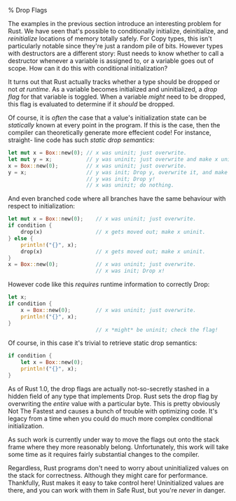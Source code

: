 % Drop Flags

The examples in the previous section introduce an interesting problem for Rust.
We have seen that's possible to conditionally initialize, deinitialize, and
*reinitialize* locations of memory totally safely. For Copy types, this isn't
particularly notable since they're just a random pile of bits. However types
with destructors are a different story: Rust needs to know whether to call a
destructor whenever a variable is assigned to, or a variable goes out of scope.
How can it do this with conditional initialization?

It turns out that Rust actually tracks whether a type should be dropped or not
*at runtime*. As a variable becomes initialized and uninitialized, a *drop flag*
for that variable is toggled. When a variable *might* need to be dropped, this
flag is evaluated to determine if it *should* be dropped.

Of course, it is *often* the case that a value's initialization state can be
*statically* known at every point in the program. If this is the case, then the
compiler can theoretically generate more effecient code! For instance, straight-
line code has such *static drop semantics*:

```rust
let mut x = Box::new(0); // x was uninit; just overwrite.
let mut y = x;           // y was uninit; just overwrite and make x uninit.
x = Box::new(0);         // x was uninit; just overwrite.
y = x;                   // y was init; Drop y, overwrite it, and make x uninit!
                         // y was init; Drop y!
                         // x was uninit; do nothing.
```

And even branched code where all branches have the same behaviour with respect
to initialization:

```rust
let mut x = Box::new(0);    // x was uninit; just overwrite.
if condition {
    drop(x)                 // x gets moved out; make x uninit.
} else {
    println!("{}", x);
    drop(x)                 // x gets moved out; make x uninit.
}
x = Box::new(0);            // x was uninit; just overwrite.
                            // x was init; Drop x!
```

However code like this *requires* runtime information to correctly Drop:

```rust
let x;
if condition {
    x = Box::new(0);        // x was uninit; just overwrite.
    println!("{}", x);
}
                            // x *might* be uninit; check the flag!
```

Of course, in this case it's trivial to retrieve static drop semantics:

```rust
if condition {
    let x = Box::new(0);
    println!("{}", x);
}
```

As of Rust 1.0, the drop flags are actually not-so-secretly stashed in a hidden
field of any type that implements Drop. Rust sets the drop flag by
overwriting the *entire* value with a particular byte. This is pretty obviously
Not The Fastest and causes a bunch of trouble with optimizing code. It's legacy
from a time when you could do much more complex conditional initialization.

As such work is currently under way to move the flags out onto the stack frame
where they more reasonably belong. Unfortunately, this work will take some time
as it requires fairly substantial changes to the compiler.

Regardless, Rust programs don't need to worry about uninitialized values on
the stack for correctness. Although they might care for performance. Thankfully,
Rust makes it easy to take control here! Uninitialized values are there, and
you can work with them in Safe Rust, but you're *never* in danger.
